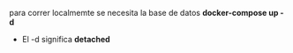 para correr localmemte se necesita la base de datos
**docker-compose up -d**

* El -d significa __detached__